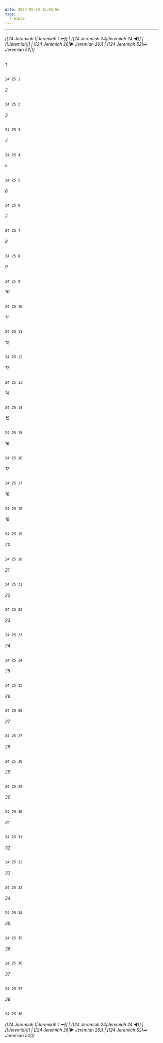 ```yaml
---
date: 2024-05-29 15:06:56
tags:
  - bible
---
```

___

###### [[24 Jeremiah 1|Jeremiah 1 ⏮]] | [[24 Jeremiah 24|Jeremiah 24 ◀]] | [[Jeremiah]] | [[24 Jeremiah 26|▶ Jeremiah 26]] | [[24 Jeremiah 52|⏭ Jeremiah 52|]]

###### 1
``` verse
24 25 1 
```
###### 2
``` verse
24 25 2 
```
###### 3
``` verse
24 25 3 
```
###### 4
``` verse
24 25 4 
```
###### 5
``` verse
24 25 5 
```
###### 6
``` verse
24 25 6 
```
###### 7
``` verse
24 25 7 
```
###### 8
``` verse
24 25 8 
```
###### 9
``` verse
24 25 9 
```
###### 10
``` verse
24 25 10 
```
###### 11
``` verse
24 25 11 
```
###### 12
``` verse
24 25 12 
```
###### 13
``` verse
24 25 13 
```
###### 14
``` verse
24 25 14 
```
###### 15
``` verse
24 25 15 
```
###### 16
``` verse
24 25 16 
```
###### 17
``` verse
24 25 17 
```
###### 18
``` verse
24 25 18 
```
###### 19
``` verse
24 25 19 
```
###### 20
``` verse
24 25 20 
```
###### 21
``` verse
24 25 21 
```
###### 22
``` verse
24 25 22 
```
###### 23
``` verse
24 25 23 
```
###### 24
``` verse
24 25 24 
```
###### 25
``` verse
24 25 25 
```
###### 26
``` verse
24 25 26 
```
###### 27
``` verse
24 25 27 
```
###### 28
``` verse
24 25 28 
```
###### 29
``` verse
24 25 29 
```
###### 30
``` verse
24 25 30 
```
###### 31
``` verse
24 25 31 
```
###### 32
``` verse
24 25 32 
```
###### 33
``` verse
24 25 33 
```
###### 34
``` verse
24 25 34 
```
###### 35
``` verse
24 25 35 
```
###### 36
``` verse
24 25 36 
```
###### 37
``` verse
24 25 37 
```
###### 38
``` verse
24 25 38 
```

###### [[24 Jeremiah 1|Jeremiah 1 ⏮]] | [[24 Jeremiah 24|Jeremiah 24 ◀]] | [[Jeremiah]] | [[24 Jeremiah 26|▶ Jeremiah 26]] | [[24 Jeremiah 52|⏭ Jeremiah 52|]]

